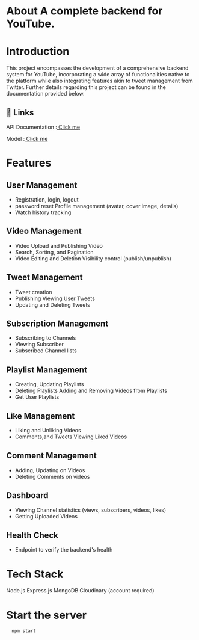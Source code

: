 
# About A complete backend for YouTube.

# Introduction


This project encompasses the development of a comprehensive backend system for YouTube, incorporating a wide array of functionalities native to the platform while also integrating features akin to tweet management from Twitter. Further details regarding this project can be found in the documentation provided below.


## 🔗 Links
 API Documentation :[ Click me ](https://www.postman.com/sananadim/workspace/abcd/documentation/21418305-d49e70e4-9b7a-49b3-a81f-431d176d82c4)

Model :[ Click me ](https://app.eraser.io/workspace/YtPqZ1VogxGy1jzIDkzj)


# Features

## User Management
- Registration, login, logout 
- password reset Profile management (avatar, cover image, details) 
- Watch history tracking


## Video Management 

- Video Upload and Publishing Video 
- Search, Sorting, and Pagination  
- Video Editing and Deletion Visibility control (publish/unpublish)

## Tweet Management

- Tweet creation 
- Publishing Viewing User Tweets 
- Updating and Deleting Tweets

## Subscription Management

- Subscribing to Channels
- Viewing Subscriber 
- Subscribed Channel lists

## Playlist Management

- Creating, Updating Playlists 
- Deleting Playlists Adding and Removing Videos from Playlists 
- Get User Playlists

## Like Management

- Liking and Unliking Videos
- Comments,and Tweets Viewing Liked Videos

## Comment Management

- Adding, Updating on Videos
- Deleting Comments on videos

## Dashboard
 
- Viewing Channel statistics (views, subscribers, videos, likes)
- Getting Uploaded Videos

## Health Check

- Endpoint to verify the backend's health
# Tech Stack

Node.js Express.js MongoDB Cloudinary (account required)




# Start the server

```bash
  npm start
```

